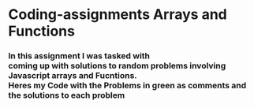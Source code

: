 # Coding-assignments Arrays and Functions

<h3> In this assignment I was tasked with <br>
 coming up with solutions 
to random problems involving Javascript arrays and Fucntions.
  <br>Heres my Code with the Problems in green as comments and the solutions to each problem<h3>
  
  
